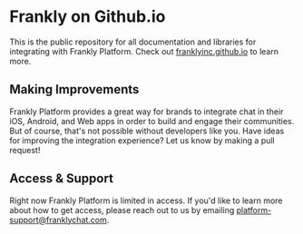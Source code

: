 # Frankly on Github.io

This is the public repository for all documentation and libraries for integrating with Frankly Platform. Check out [franklyinc.github.io](http://franklyinc.github.io) to learn more.

Making Improvements
-------------------
Frankly Platform provides a great way for brands to integrate chat in their iOS, Android, and Web apps in order to build and engage their communities. But of course, that's not possible without developers like you. Have ideas for improving the integration experience? Let us know by making a pull request!

Access & Support
----------------
Right now Frankly Platform is limited in access. If you'd like to learn more about how to get access, please reach out to us by emailing [platform-support@franklychat.com](mailto:platform-support@franklychat.com).

